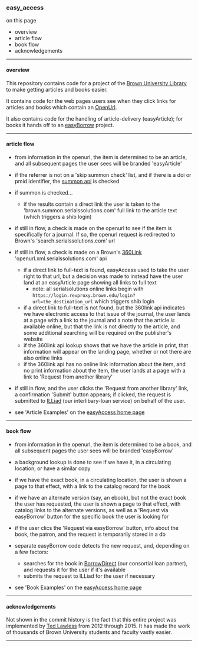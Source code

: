 
### easy_access

on this page
- overview
- article flow
- book flow
- acknowledgements

---

#### overview

This repository contains code for a project of the [Brown University Library](http://library.brown.edu) to make getting articles and books easier.

It contains code for the web pages users see when they click links for articles and books which contain an [OpenUrl](https://en.wikipedia.org/wiki/OpenURL).

It also contains code for the handling of article-delivery (easyArticle); for books it hands off to an [easyBorrow](https://github.com/birkin/easyborrow_controller) project.

---

#### article flow

- from information in the openurl, the item is determined to be an article, and all subsequent pages the user sees will be branded 'easyArticle'

- if the referrer is not on a 'skip summon check' list, and if there is a doi or pmid identifier, the [summon api](https://api.summon.serialssolutions.com/help/api/) is checked

- if summon is checked...
    - if the results contain a direct link the user is taken to the 'brown.summon.serialssolutions.com' full link to the article text (which triggers a shib login)

- if still in flow, a check is made on the openurl to see if the item is specifically for a journal. If so, the openurl request is redirected to Brown's 'search.serialssolutions.com' url

- if still in flow, a check is made on a Brown's [360Link](http://www.proquest.com/libraries/academic/discovery-services/360-Link.html) 'openurl.xml.serialssolutions.com' api
    - if a direct link to full-text is found, easyAccess used to take the user right to that url, but a decision was made to instead have the user land at an easyArticle page showing all links to full text
        - note: all serialsolutions online links begin with `https://login.revproxy.brown.edu/login?url=the_destination_url` which triggers shib login
    - if a direct link to full-text is not found, but the 360link api indicates we have electronic access to that issue of the journal, the user lands at a page with a link to the journal and a note that the article _is_ available online, but that the link is not directly to the article, and some additional searching will be required on the publisher's website
    - if the 360link api lookup shows that we have the article in print, that information will appear on the landing page, whether or not there are also online links
    - if the 360link api has no online link information about the item, and no print information about the item, the user lands at a page with a link to 'Request from another library'

- if still in flow, and the user clicks the 'Request from another library' link, a confirmation 'Submit' button appears; if clicked, the request is submitted to [ILLiad](https://www.atlas-sys.com/illiad/) (our interlibary-loan service) on behalf of the user.

- see 'Article Examples' on the [easyAccess home page](https://library.brown.edu/easyaccess/find/)

---

#### book flow

- from information in the openurl, the item is determined to be a book, and all subsequent pages the user sees will be branded 'easyBorrow'

- a background lookup is done to see if we have it, in a circulating location, or have a similar copy

- if we have the exact book, in a circulating location, the user is shown a page to that effect, with a link to the catalog record for the book

- if we have an alternate version (say, an ebook), but not the exact book the user has requested, the user is shown a page to that effect, with catalog links to the alternate versions, as well as a 'Request via easyBorrow' button for the specific book the user is looking for

- if the user clics the 'Request via easyBorrow' button, info about the book, the patron, and the request is temporarily stored in a db

- separate easyBorrow code detects the new request, and, depending on a few factors:
    - searches for the book in [BorrowDirect](http://www.borrowdirect.org) (our consortial loan partner), and requests it for the user if it's available
    - submits the request to ILLiad for the user if necessary

- see 'Book Examples' on the [easyAccess home page](https://library.brown.edu/easyaccess/find/)

---

#### acknowledgements

Not shown in the commit history is the fact that this entire project was implemented by [Ted Lawless](https://github.com/lawlesst) from 2012 through 2015. It has made the work of thousands of Brown University students and faculty vastly easier.

---
